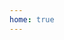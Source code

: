 ```yaml
---
home: true
---
```


<script setup>
import HomePage from "./components/HomePage.vue"
</script>

<HomePage/>